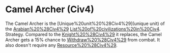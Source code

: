 # Camel Archer (Civ4)

The Camel Archer is the [Unique%20unit%20%28Civ4%29](unique unit) of the [Arabian%20%28Civ4%29](Arabian) [List%20of%20civilizations%20in%20Civ4](civilization).
Strategy.
Compared to the [Knight%20%28Civ4%29](Knight) it replaces, the Camel Archer gets a 15% chance to [Withdraw%20%28Civ4%29](withdraw) from combat. It also doesn't require any [Resource%20%28Civ4%29](resources).